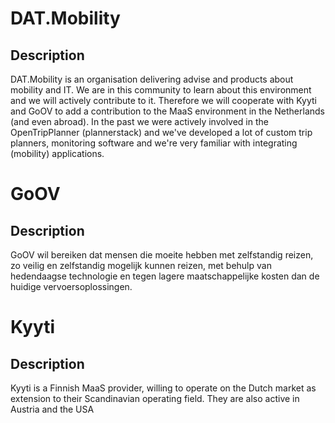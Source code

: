 # DAT.Mobility
## Description
DAT.Mobility is an organisation delivering advise and products about mobility and IT. We are in this community to learn about this environment and we will actively contribute to it. Therefore we will cooperate with Kyyti and GoOV to add a contribution to the MaaS environment in the Netherlands (and even abroad). In the past we were actively involved in the OpenTripPlanner (plannerstack) and we've developed a lot of custom trip planners, monitoring software and we're very familiar with integrating (mobility) applications.

# GoOV
## Description
GoOV wil bereiken dat mensen die moeite hebben met zelfstandig reizen, zo veilig en zelfstandig mogelijk kunnen reizen, met behulp van hedendaagse technologie en tegen lagere maatschappelijke kosten dan de huidige vervoersoplossingen.

# Kyyti
## Description
Kyyti is a Finnish MaaS provider, willing to operate on the Dutch market as extension to their Scandinavian operating field. They are also active in Austria and the USA